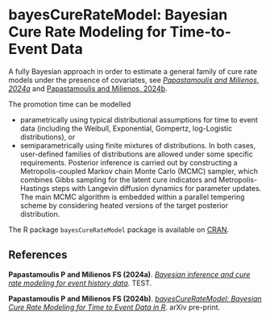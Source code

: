 # bayesCureRateModel: Bayesian Cure Rate Modeling for Time-to-Event Data

A fully Bayesian approach in order to estimate a general family of cure rate models under the presence of covariates, see [*Papastamoulis and Milienos, 2024a*](https://doi.org/10.1007/s11749-024-00942-w) and [Papastamoulis and Milienos, 2024b](https://arxiv.org/abs/2409.10221). 

The promotion time can be modelled 
* parametrically using typical distributional assumptions for time to event data (including the Weibull, Exponential, Gompertz, log-Logistic distributions), or 
* semiparametrically using finite mixtures of distributions. 
In both cases, user-defined families of distributions are allowed under some specific requirements. Posterior inference is carried out by constructing a Metropolis-coupled Markov chain Monte Carlo (MCMC) sampler, which combines Gibbs sampling for the latent cure indicators and Metropolis-Hastings steps with Langevin diffusion dynamics for parameter updates. The main MCMC algorithm is embedded within a parallel tempering scheme by considering heated versions of the target posterior distribution.

The R package `bayesCureRateModel` package is available on [CRAN](https://CRAN.R-project.org/package=bayesCureRateModel). 

## References

**Papastamoulis P and Milienos FS (2024a)**. [*Bayesian inference and cure rate
modeling for event history data*](https://doi.org/10.1007/s11749-024-00942-w). TEST. 

**Papastamoulis P and Milienos FS (2024b)**. [*bayesCureRateModel: Bayesian Cure Rate Modeling for Time to Event Data in R*](https://arxiv.org/abs/2409.10221). arXiv pre-print. 






